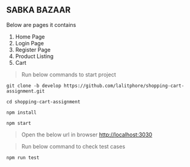 ## SABKA BAZAAR


Below are pages it contains
 1. Home Page
 2. Login Page
 3. Register Page
 4. Product Listing
 5. Cart


> Run below commands to start project

    git clone -b develop https://github.com/lalitphore/shopping-cart-assignment.git

    cd shopping-cart-assignment
    
    npm install

    npm start

> Open the below url in browser
> [http://localhost:3030](http://localhost:3030/)


> Run below command to check test cases
    
    npm run test